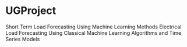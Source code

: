 # UGProject
Short Term Load Forecasting Using Machine Learning Methods
Electrical Load Forecasting Using Classical Machine Learning Algorithms and Time Series Models
